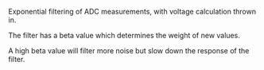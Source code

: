 Exponential filtering of ADC measurements, with voltage calculation thrown in.


The filter has a beta value which determines the weight of new values. 


A high beta value will filter more noise but slow down the response of the filter.
